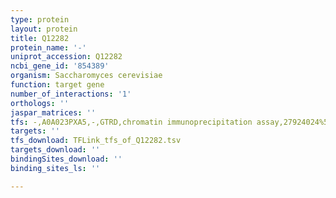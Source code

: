```yaml
---
type: protein
layout: protein
title: Q12282
protein_name: '-'
uniprot_accession: Q12282
ncbi_gene_id: '854389'
organism: Saccharomyces cerevisiae
function: target gene
number_of_interactions: '1'
orthologs: ''
jaspar_matrices: ''
tfs: -,A0A023PXA5,-,GTRD,chromatin immunoprecipitation assay,27924024%5Buid%5D,No
targets: ''
tfs_download: TFLink_tfs_of_Q12282.tsv
targets_download: ''
bindingSites_download: ''
binding_sites_ls: ''

---
```

